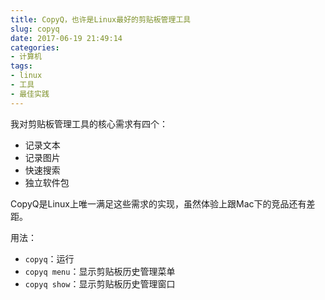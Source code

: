 ```yaml
---
title: CopyQ，也许是Linux最好的剪贴板管理工具
slug: copyq
date: 2017-06-19 21:49:14
categories:
- 计算机
tags:
- linux
- 工具
- 最佳实践
---
```


我对剪贴板管理工具的核心需求有四个：

- 记录文本
- 记录图片
- 快速搜索
- 独立软件包

CopyQ是Linux上唯一满足这些需求的实现，虽然体验上跟Mac下的竞品还有差距。

用法：

- `copyq`：运行
- `copyq menu`：显示剪贴板历史管理菜单
- `copyq show`：显示剪贴板历史管理窗口

